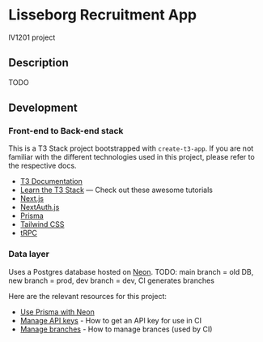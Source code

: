 # Lisseborg Recruitment App

IV1201 project

## Description

TODO

## Development

### Front-end to Back-end stack

This is a T3 Stack project bootstrapped with `create-t3-app`.
If you are not familiar with the different technologies used in this project, please refer to the respective docs.

- [T3 Documentation](https://create.t3.gg)
- [Learn the T3 Stack](https://create.t3.gg/en/faq#what-learning-resources-are-currently-available) — Check out these awesome tutorials
- [Next.js](https://nextjs.org)
- [NextAuth.js](https://next-auth.js.org)
- [Prisma](https://prisma.io)
- [Tailwind CSS](https://tailwindcss.com)
- [tRPC](https://trpc.io)

### Data layer

Uses a Postgres database hosted on [Neon](https://neon.tech).
TODO: main branch = old DB, new branch = prod, dev branch = dev, CI generates branches

Here are the relevant resources for this project:

- [Use Prisma with Neon](https://neon.tech/docs/guides/prisma-guide)
- [Manage API keys](https://neon.tech/docs/manage/api-keys) - How to get an API key for use in CI
- [Manage branches](https://neon.tech/docs/manage/branches) - How to manage brances (used by CI)

